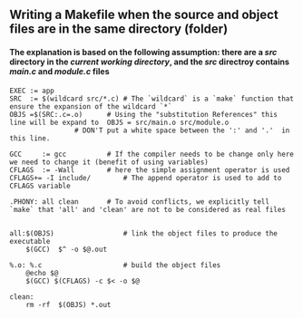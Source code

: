 ## Writing a Makefile when the source and object files are in the same directory (folder)
#### The explanation is based on the following assumption: there are a _src_ directory in the _current working directory_, and the _src_ directroy contains _main.c_ and _module.c_ files
```
EXEC := app
SRC  := $(wildcard src/*.c) # The `wildcard` is a `make` function that ensure the expansion of the wildcard `*`
OBJS =$(SRC:.c=.o) 	    # Using the "substitution References" this line will be expand to  OBJS = src/main.o src/module.o
			    # DON'T put a white space between the ':' and '.'  in this line. 
		
GCC     := gcc 		    # If the compiler needs to be change only here we need to change it (benefit of using variables)
CFLAGS  := -Wall  	    # here the simple assignment operator is used 
CFLAGS+= -I include/   	    # The append operator is used to add to CFLAGS variable 

.PHONY: all clean	    # To avoid conflicts, we explicitly tell `make` that 'all' and 'clean' are not to be considered as real files


all:$(OBJS)                 # link the object files to produce the executable
	$(GCC)  $^ -o $@.out

%.o: %.c                    # build the object files
	@echo $@ 
	$(GCC) $(CFLAGS) -c $< -o $@

clean:
	rm -rf  $(OBJS) *.out
```
